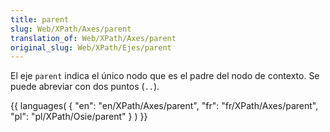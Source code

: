 ```yaml
---
title: parent
slug: Web/XPath/Axes/parent
translation_of: Web/XPath/Axes/parent
original_slug: Web/XPath/Ejes/parent
---
```

El eje `parent` indica el único nodo que es el padre del nodo de contexto. Se puede abreviar con dos puntos (`..`).

{{ languages( { "en": "en/XPath/Axes/parent", "fr": "fr/XPath/Axes/parent", "pl": "pl/XPath/Osie/parent" } ) }}
